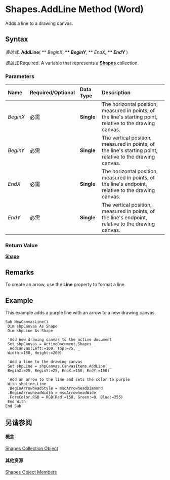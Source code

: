 
# Shapes.AddLine Method (Word)

Adds a line to a drawing canvas.


## Syntax

 _表达式_. **AddLine**( ** _BeginX_**, ** _BeginY_**, ** _EndX_**, ** _EndY_** )

 _表达式_ Required. A variable that represents a **[Shapes](0907eed3-886e-8e73-0e5e-71f4b37ddd5b.md)** collection.


### Parameters



|**Name**|**Required/Optional**|**Data Type**|**Description**|
|:-----|:-----|:-----|:-----|
| _BeginX_|必需|**Single**|The horizontal position, measured in points, of the line's starting point, relative to the drawing canvas.|
| _BeginY_|必需|**Single**|The vertical position, measured in points, of the line's starting point, relative to the drawing canvas.|
| _EndX_|必需|**Single**|The horizontal position, measured in points, of the line's endpoint, relative to the drawing canvas.|
| _EndY_|必需|**Single**|The vertical position, measured in points, of the line's endpoint, relative to the drawing canvas.|

### Return Value

 **[Shape](604029ce-9b2f-9748-5d4e-b458796fa2f0.md)**


## Remarks

To create an arrow, use the  **Line** property to format a line.


## Example

This example adds a purple line with an arrow to a new drawing canvas.


```
Sub NewCanvasLine() 
 Dim shpCanvas As Shape 
 Dim shpLine As Shape 
 
 'Add new drawing canvas to the active document 
 Set shpCanvas = ActiveDocument.Shapes _ 
 .AddCanvas(Left:=100, Top:=75, _ 
 Width:=150, Height:=200) 
 
 'Add a line to the drawing canvas 
 Set shpLine = shpCanvas.CanvasItems.AddLine( _ 
 BeginX:=25, BeginY:=25, EndX:=150, EndY:=150) 
 
 'Add an arrow to the line and sets the color to purple 
 With shpLine.Line 
 .BeginArrowheadStyle = msoArrowheadDiamond 
 .BeginArrowheadWidth = msoArrowheadWide 
 .ForeColor.RGB = RGB(Red:=150, Green:=0, Blue:=255) 
 End With 
End Sub
```


## 另请参阅


#### 概念


[Shapes Collection Object](0907eed3-886e-8e73-0e5e-71f4b37ddd5b.md)
#### 其他资源


[Shapes Object Members](http://msdn.microsoft.com/library/045d4e8c-b838-24f8-5919-c5a05e9bb3c5%28Office.15%29.aspx)
